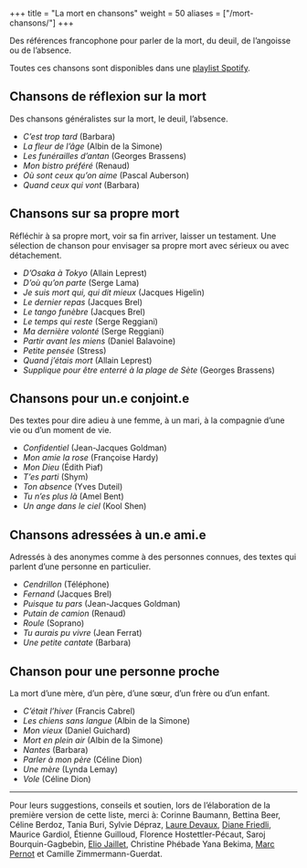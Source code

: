 +++
title = "La mort en chansons"
weight = 50
aliases = ["/mort-chansons/"]
+++

Des références francophone pour parler de la mort, du deuil, de l’angoisse ou de l’absence.

Toutes ces chansons sont disponibles dans une [playlist Spotify](https://open.spotify.com/playlist/5ymAn6cwYtDlceU5mopwc9?si=c669d0d7266e4164).

## Chansons de réflexion sur la mort

Des chansons généralistes sur la mort, le deuil, l’absence.

- *C’est trop tard* (Barbara)
- *La fleur de l’âge* (Albin de la Simone)
- *Les funérailles d’antan* (Georges Brassens)
- *Mon bistro préféré* (Renaud)
- *Où sont ceux qu’on aime* (Pascal Auberson)
- *Quand ceux qui vont* (Barbara)

## Chansons sur sa propre mort

Réfléchir à sa propre mort, voir sa fin arriver, laisser un testament. Une sélection de chanson pour envisager sa propre mort avec sérieux ou avec détachement.

- *D’Osaka à Tokyo* (Allain Leprest)
- *D’où qu’on parte* (Serge Lama)
- *Je suis mort qui, qui dit mieux* (Jacques Higelin)
- *Le dernier repas* (Jacques Brel)
- *Le tango funèbre* (Jacques Brel)
- *Le temps qui reste* (Serge Reggiani)
- *Ma dernière volonté* (Serge Reggiani)
- *Partir avant les miens* (Daniel Balavoine)
- *Petite pensée* (Stress)
- *Quand j’étais mort* (Allain Leprest)
- *Supplique pour être enterré à la plage de Sète* (Georges Brassens)

## Chansons pour un.e conjoint.e

Des textes pour dire adieu à une femme, à un mari, à la compagnie d’une vie ou d’un moment de vie.

- *Confidentiel* (Jean-Jacques Goldman)
- *Mon amie la rose* (Françoise Hardy)
- *Mon Dieu* (Édith Piaf)
- *T’es parti* (Shym)
- *Ton absence* (Yves Duteil)
- *Tu n’es plus là* (Amel Bent)
- *Un ange dans le ciel* (Kool Shen)

## Chansons adressées à un.e ami.e

Adressés à des anonymes comme à des personnes connues, des textes qui parlent d’une personne en particulier.

- *Cendrillon* (Téléphone)
- *Fernand* (Jacques Brel)
- *Puisque tu pars* (Jean-Jacques Goldman)
- *Putain de camion* (Renaud)
- *Roule* (Soprano)
- *Tu aurais pu vivre* (Jean Ferrat)
- *Une petite cantate* (Barbara)

## Chanson pour une personne proche

La mort d’une mère, d’un père, d’une sœur, d’un frère ou d’un enfant.

- *C’était l’hiver* (Francis Cabrel)
- *Les chiens sans langue* (Albin de la Simone)
- *Mon vieux* (Daniel Guichard)
- *Mort en plein air* (Albin de la Simone)
- *Nantes* (Barbara)
- *Parler à mon père* (Céline Dion)
- *Une mère* (Lynda Lemay)
- *Vole* (Céline Dion)

----

Pour leurs suggestions, conseils et soutien, lors de l’élaboration de la première version de cette liste, merci à: Corinne Baumann, Bettina Beer, Céline Berdoz, Tania Buri, Sylvie Dépraz, [Laure Devaux](https://lauredevaux.ch/), [Diane Friedli](https://dianefriedli.ch/), Maurice Gardiol, Étienne Guilloud, Florence Hostettler-Pécaut, Saroj Bourquin-Gagbebin, [Elio Jaillet](https://eliojaillet.ch/), Christine Phébade Yana Bekima, [Marc Pernot](https://jecherchedieu.ch/) et Camille Zimmermann-Guerdat.
